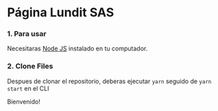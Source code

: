 # Página Lundit SAS



### 1. Para usar
Necesitaras <a href="https://nodejs.org/">Node JS</a> instalado en tu computador. 

### 2. Clone Files
Despues de clonar el repositorio, deberas ejecutar  ```yarn``` seguido de ```yarn start``` en el CLI


Bienvenido!